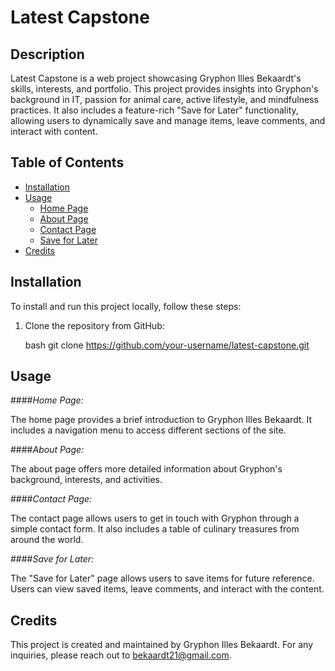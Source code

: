 # Latest Capstone

## Description

Latest Capstone is a web project showcasing Gryphon Illes Bekaardt's skills, interests, and portfolio. This project provides insights into Gryphon's background in IT, passion for animal care, active lifestyle, and mindfulness practices. It also includes a feature-rich "Save for Later" functionality, allowing users to dynamically save and manage items, leave comments, and interact with content.

## Table of Contents

- [Installation](#installation)
- [Usage](#usage)
  - [Home Page](screenshots/indexScreenshot.png)
  - [About Page](screenshots/aboutScreenshot.png)
  - [Contact Page](screenshots/contactScreenshot.png)
  - [Save for Later](screenshots/saveForLaterScreenshot.png)
- [Credits](#credits)

## Installation

To install and run this project locally, follow these steps:

1. Clone the repository from GitHub:

   bash
   git clone https://github.com/your-username/latest-capstone.git

## Usage

####_*Home Page:*_

The home page provides a brief introduction to Gryphon Illes Bekaardt. It includes a navigation menu to access different sections of the site.



####_*About Page:*_

The about page offers more detailed information about Gryphon's background, interests, and activities.



####_*Contact Page:*_

The contact page allows users to get in touch with Gryphon through a simple contact form. It also includes a table of culinary treasures from around the world.



####_*Save for Later:*_

The "Save for Later" page allows users to save items for future reference. Users can view saved items, leave comments, and interact with the content.

## Credits
This project is created and maintained by Gryphon Illes Bekaardt. For any inquiries, please reach out to bekaardt21@gmail.com.
